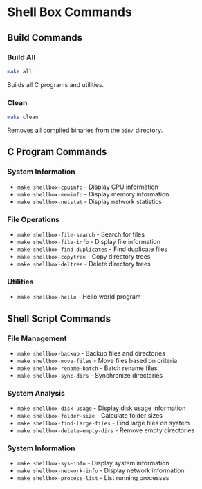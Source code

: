 # Shell Box Commands

## Build Commands

### Build All
```bash
make all
```
Builds all C programs and utilities.

### Clean
```bash
make clean
```
Removes all compiled binaries from the `bin/` directory.

## C Program Commands

### System Information
- `make shellbox-cpuinfo` - Display CPU information
- `make shellbox-meminfo` - Display memory information
- `make shellbox-netstat` - Display network statistics

### File Operations
- `make shellbox-file-search` - Search for files
- `make shellbox-file-info` - Display file information
- `make shellbox-find-duplicates` - Find duplicate files
- `make shellbox-copytree` - Copy directory trees
- `make shellbox-deltree` - Delete directory trees

### Utilities
- `make shellbox-hello` - Hello world program

## Shell Script Commands

### File Management
- `make shellbox-backup` - Backup files and directories
- `make shellbox-move-files` - Move files based on criteria
- `make shellbox-rename-batch` - Batch rename files
- `make shellbox-sync-dirs` - Synchronize directories

### System Analysis
- `make shellbox-disk-usage` - Display disk usage information
- `make shellbox-folder-size` - Calculate folder sizes
- `make shellbox-find-large-files` - Find large files on system
- `make shellbox-delete-empty-dirs` - Remove empty directories

### System Information
- `make shellbox-sys-info` - Display system information
- `make shellbox-network-info` - Display network information
- `make shellbox-process-list` - List running processes